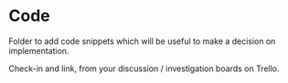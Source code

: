 # Code

Folder to add code snippets which will be useful to make a decision on implementation.   

Check-in and link, from your discussion / investigation boards on Trello.

